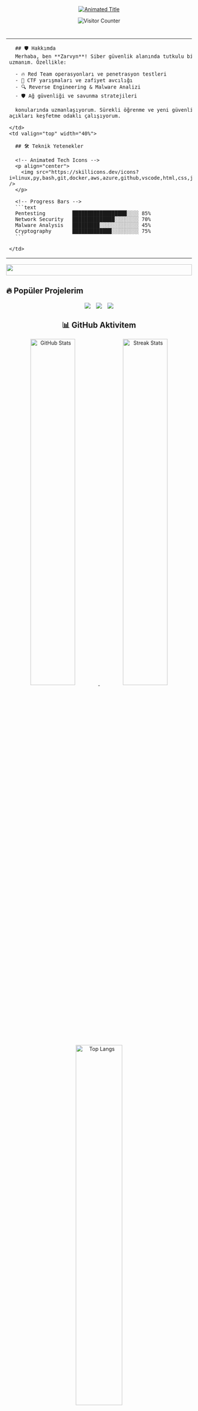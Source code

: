 <!-- Siber Güvenlik Profili - Zarvyn -->
<div align="center">

  <!-- Animated Header -->
  <a href="#">
    <img src="https://readme-typing-svg.demolab.com?font=Fira+Code&size=30&duration=4000&pause=1000&color=22F768&width=550&height=60&lines=Zarvyn+%7C+Siber+Gu%CC%88venlik+Uzman%C4%B1;Red+Team+%26+Penetrasyon+Testi;CTF+%C3%87%C3%B6zu%CC%88cu%CC%88su%CC%88;Gizlilik+Savunucusu&center=true" alt="Animated Title" />
  </a>

  <!-- Visitor Counter -->
  <p align="center">
    <img src="https://komarev.com/ghpvc/?username=Zarvyn&label=PROFİL%20ZİYARETÇİSİ&color=0ea5e9&style=for-the-badge" alt="Visitor Counter" />
  </p>

  <!-- Animated Divider -->
  <img src="https://raw.githubusercontent.com/Zarvyn/Zarvyn/main/assets/divider.gif" width="100%" height="10px" />

</div>

<!-- Profile Section -->
<table>
  <tr>
    <td valign="top" width="60%">

      ## 🛡️ Hakkımda
      Merhaba, ben **Zarvyn**! Siber güvenlik alanında tutkulu bir uzmanım. Özellikle:

      - 🔥 Red Team operasyonları ve penetrasyon testleri
      - 🧩 CTF yarışmaları ve zafiyet avcılığı
      - 🔍 Reverse Engineering & Malware Analizi
      - 🛡️ Ağ güvenliği ve savunma stratejileri

      konularında uzmanlaşıyorum. Sürekli öğrenme ve yeni güvenlik açıkları keşfetme odaklı çalışıyorum.

    </td>
    <td valign="top" width="40%">

      ## 🛠️ Teknik Yetenekler

      <!-- Animated Tech Icons -->
      <p align="center">
        <img src="https://skillicons.dev/icons?i=linux,py,bash,git,docker,aws,azure,github,vscode,html,css,js" />
      </p>

      <!-- Progress Bars -->
      ```text
      Pentesting         ██████████████████░░░░ 85% 
      Network Security   ██████████████░░░░░░░░ 70%
      Malware Analysis   █████████░░░░░░░░░░░░░ 45%
      Cryptography       █████████████░░░░░░░░░ 75%
      ```

    </td>
  </tr>
</table>

<!-- Animated Divider -->
<div align="center">
  <img src="https://raw.githubusercontent.com/Zarvyn/Zarvyn/main/assets/cyber-wave.gif" width="100%" height="30px"/>
</div>

<!-- Projects Section -->
## 🔥 Popüler Projelerim

<!-- Project Cards -->
<div class="projects">
  <a href="https://github.com/Zarvyn/Web-Security-Scanner">
    <img src="https://github-readme-stats.vercel.app/api/pin/?username=Zarvyn&repo=Web-Security-Scanner&theme=dark&show_owner=true" />
  </a>
  <a href="https://github.com/Zarvyn/CTF-Solutions">
    <img src="https://github-readme-stats.vercel.app/api/pin/?username=Zarvyn&repo=CTF-Solutions&theme=dark&show_owner=true" />
  </a>
  <a href="https://github.com/Zarvyn/Security-Toolkit">
    <img src="https://github-readme-stats.vercel.app/api/pin/?username=Zarvyn&repo=Security-Toolkit&theme=dark&show_owner=true" />
  </a>
</div>

<!-- GitHub Stats -->
<div align="center">

  ## 📊 GitHub Aktivitem

  <!-- GitHub Stats with Animation -->
  <a href="#">
    <img src="https://github-readme-stats.vercel.app/api?username=Zarvyn&show_icons=true&theme=dark&count_private=true&include_all_commits=true&custom_title=Zarvyn+GitHub+İstatistikleri" alt="GitHub Stats" width="49%" />
  </a>
  <a href="#">
    <img src="https://github-readme-streak-stats.herokuapp.com/?user=Zarvyn&theme=dark&background=000000" alt="Streak Stats" width="49%" />
  </a>

  <a href="#">
    <img src="https://github-readme-stats.vercel.app/api/top-langs/?username=Zarvyn&layout=compact&theme=dark&langs_count=8&hide=html,css" alt="Top Langs" width="50%" />
  </a>

</div>

<!-- Contact Section -->
## 📬 İletişim & Sosyal Medya

<!-- Social Icons with Animation -->
<p align="center">
  <a href="mailto:ornek@email.com">
    <img src="https://img.shields.io/badge/Email-D14836?style=for-the-badge&logo=gmail&logoColor=white" />
  </a>
  <a href="https://linkedin.com/in/zarvyn">
    <img src="https://img.shields.io/badge/LinkedIn-0077B5?style=for-the-badge&logo=linkedin&logoColor=white" />
  </a>
  <a href="https://twitter.com/zarvyn">
    <img src="https://img.shields.io/badge/Twitter-1DA1F2?style=for-the-badge&logo=twitter&logoColor=white" />
  </a>
  <a href="https://tryhackme.com/p/Zarvyn">
    <img src="https://custom-icon-badges.demolab.com/badge/TryHackMe-212C42?style=for-the-badge&logo=tryhackme&logoColor=white" />
  </a>
  <a href="https://hackthebox.com/profile/zarvyn">
    <img src="https://img.shields.io/badge/HackTheBox-9FEF00?style=for-the-badge&logo=hackthebox&logoColor=white" />
  </a>
</p>

<!-- Snake Animation -->
<div align="center">
  <img src="https://raw.githubusercontent.com/Zarvyn/Zarvyn/output/github-contribution-grid-snake.svg" alt="Snake Animation" />
</div>

<!-- Cyber Security Quote -->
<div align="center">
  <img src="https://quotes-github-readme.vercel.app/api?type=horizontal&theme=dark&quote=Güvenlik+bir+süreçtir,+bir+ürün+değil.&author=Bruce+Schneier" />
</div>

<style>
  .projects {
    display: flex;
    flex-wrap: wrap;
    justify-content: center;
    gap: 15px;
    margin-top: 20px;
  }
</style>
